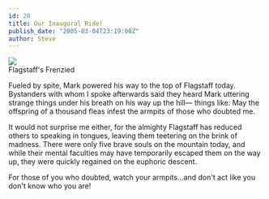 ```yaml
---
id: 20
title: Our Inaugural Ride!
publish_date: "2005-03-04T23:19:00Z"
author: Steve
---
```


[![](http://lh3.ggpht.com/_zoD15FRZxcs/St-8JdkWHkI/AAAAAAAAAE8/oxFiYdeM_mg/s2400/frenzy_folks_orig.jpg)](http://picasaweb.google.com/flagstafffrenzy/InauguralFrenzyRide#5395237749355060802)  
Flagstaff's Frenzied

Fueled by spite, Mark powered his way to the top of Flagstaff today. Bystanders with whom I spoke afterwards said they heard Mark uttering strange things under his breath on his way up the hill— things like: May the offspring of a thousand fleas infest the armpits of those who doubted me.

It would not surprise me either, for the almighty Flagstaff has reduced others to speaking in tongues, leaving them teetering on the brink of madness. There were only five brave souls on the mountain today, and while their mental faculties may have temporarily escaped them on the way up, they were quickly regained on the euphoric descent.

For those of you who doubted, watch your armpits...and don't act like you don't know who you are!
